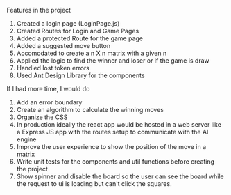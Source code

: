 Features in the project

1. Created a login page (LoginPage.js)
2. Created Routes for Login and Game Pages
3. Added a protected Route for the game page
4. Added a suggested move button
5. Accomodated to create a n X n matrix with a given n
6. Applied the logic to find the winner and loser or if the game is draw
7. Handled lost token errors
8. Used Ant Design Library for the components

If I had more time, I would do

1. Add an error boundary
2. Create an algorithm to calculate the winning moves
3. Organize the CSS
4. In production ideally the react app would be hosted in a web server like a Express JS app with the routes setup to communicate with the AI engine
5. Improve the user experience to show the position of the move in a matrix
6. Write unit tests for the components and util functions before creating the project
7. Show spinner and disable the board so the user can see the board while the request to ui is loading but can't click the squares.
